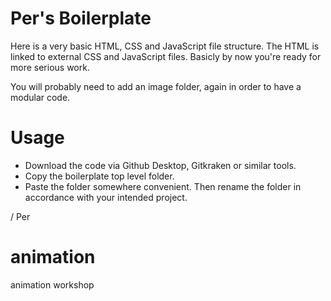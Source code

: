 # Per's Boilerplate

Here is a very basic HTML, CSS and JavaScript file structure. The HTML is linked to external CSS and JavaScript files. Basicly by now you're ready for more serious work.

You will probably need to add an image folder, again in order to have a modular code.

# Usage

* Download the code via Github Desktop, Gitkraken or similar tools.
* Copy the boilerplate top level folder.
* Paste the folder somewhere convenient. Then rename the folder in accordance with your intended project.

/ Per

# animation

animation workshop